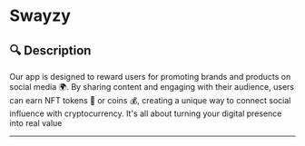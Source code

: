 # Swayzy
## 🔍 Description
Our app is designed to reward users for promoting brands and products on social media 🌍. By sharing content and engaging with their audience, users can earn NFT tokens 🎨 or coins 💰, creating a unique way to connect social influence with cryptocurrency. It's all about turning your digital presence into real value

---

